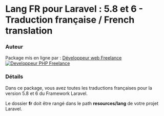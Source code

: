 # Lang FR pour Laravel : 5.8 et 6 - Traduction française / French translation




### Auteur

Package mis en ligne par :
[Développeur web Freelance](https://www.devandweb.fr)
[![Developpeur PHP Freelance](https://www.devandweb.fr/medias/app/website/developpeur-web.png)](https://www.devandweb.fr/freelance/developpeur-php)






### Détails

Dans ce package, vous avez toutes les traductions françaises pour la version 5.8 et 6 du Framework Laravel.

Le dossier **fr** doit être rangé dans le path **resources/lang** de votre projet Laravel.
